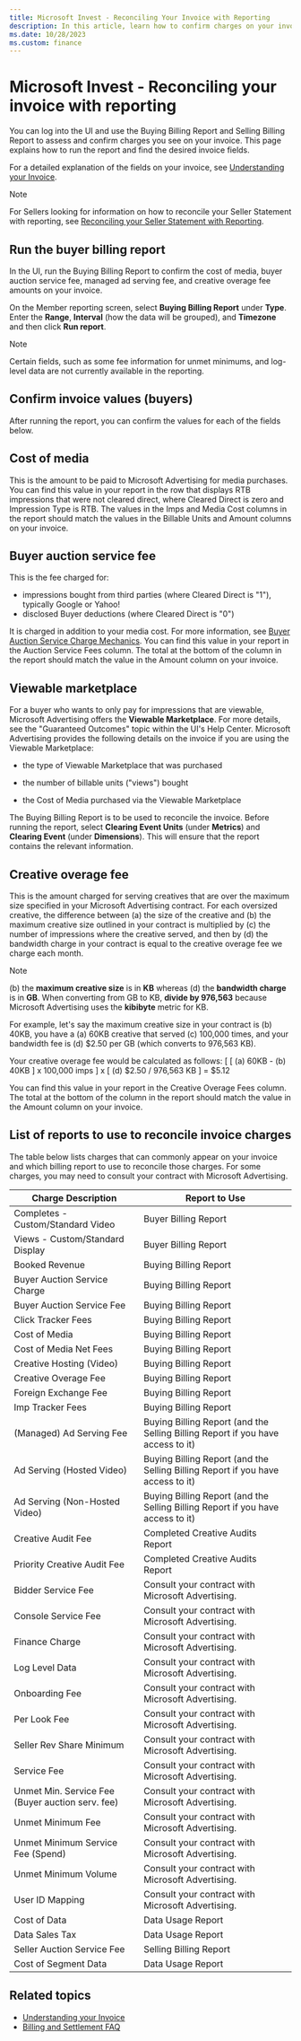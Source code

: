 ```yaml
---
title: Microsoft Invest - Reconciling Your Invoice with Reporting
description: In this article, learn how to confirm charges on your invoice using reports, and understand what the cost of media, buyer auction service fee, creative overage fee and other charges are.
ms.date: 10/28/2023
ms.custom: finance
---
```


# Microsoft Invest - Reconciling your invoice with reporting

You can log into the UI and use the Buying Billing Report and Selling Billing Report to assess and confirm charges you see on your invoice. This page explains how to run the report and find the desired invoice
fields.

For a detailed explanation of the fields on your invoice, see [Understanding your Invoice](understanding-your-invoice.md).

> [!NOTE]
> For Sellers looking for information on how to reconcile your Seller Statement with reporting, see [Reconciling your Seller Statement with Reporting](reconciling-your-seller-statement-with-reporting.md).

## Run the buyer billing report

In the UI, run the Buying Billing Report to confirm the cost of media, buyer auction service fee, managed ad serving fee, and creative overage fee amounts on your invoice.

On the Member reporting screen, select **Buying Billing Report** under **Type**. Enter the **Range**, **Interval** (how the data will be
grouped), and **Timezone** and then click **Run report**.

> [!NOTE]
> Certain fields, such as some fee information for unmet minimums, and log-level data are not currently available in the reporting.

## Confirm invoice values (buyers)

After running the report, you can confirm the values for each of the fields below.

## Cost of media

This is the amount to be paid to Microsoft Advertising for media purchases. You can find this value in your report in the row that displays RTB impressions that were not cleared direct, where Cleared Direct is zero and Impression Type is RTB. The values in the Imps and Media Cost columns in the report should match the values in the Billable Units and Amount columns on your invoice.

## Buyer auction service fee

This is the fee charged for:

- impressions bought from third parties (where Cleared Direct is "1"), typically Google or Yahoo!
- disclosed Buyer deductions (where Cleared Direct is "0")

It is charged in addition to your media cost. For more information, see [Buyer Auction Service Charge Mechanics](buyer-auction-service-charge-mechanics.md). You can find this value in your report in the Auction Service Fees column. The total at the bottom of the column in the report should match the value in the Amount column on your invoice.

## Viewable marketplace

For a buyer who wants to only pay for impressions that are viewable, Microsoft Advertising offers the **Viewable Marketplace**. For more details, see the "Guaranteed Outcomes" topic within the UI's Help Center. Microsoft Advertising provides the following details on the invoice if you are using the Viewable Marketplace:

- the type of Viewable Marketplace that was purchased

- the number of billable units ("views") bought

- the Cost of Media purchased via the Viewable Marketplace

The Buying Billing Report is to be used to reconcile the invoice. Before running the report, select **Clearing Event Units** (under **Metrics**) and **Clearing Event** (under **Dimensions**). This will ensure that the report contains the relevant information.

## Creative overage fee

This is the amount charged for serving creatives that are over the maximum size specified in your Microsoft Advertising contract. For each oversized creative, the difference between (a) the size of the creative and (b) the maximum creative size outlined in your contract is multiplied by (c) the number of impressions where the creative served, and then by (d) the bandwidth charge in your contract is equal to the creative overage fee we charge each month.

> [!NOTE]
> (b) the **maximum creative size** is in **KB** whereas (d) the **bandwidth charge** is in **GB**. When converting from GB to KB, **divide by 976,563** because Microsoft Advertising uses the **kibibyte** metric for KB.

For example, let's say the maximum creative size in your contract is (b) 40KB, you have a (a) 60KB creative that served (c) 100,000 times, and your bandwidth fee is (d) $2.50 per GB (which converts to 976,563 KB).

Your creative overage fee would be calculated as follows: [ [ (a) 60KB - (b) 40KB ] x 100,000 imps ] x [ (d) $2.50 / 976,563 KB ] =
$5.12

You can find this value in your report in the Creative Overage Fees column. The total at the bottom of the column in the report should match the value in the Amount column on your invoice.

## List of reports to use to reconcile invoice charges

The table below lists charges that can commonly appear on your invoice and which billing report to use to reconcile those charges. For some charges, you may need to consult your contract with Microsoft Advertising.

| Charge Description | Report to Use |
|---|---|
| Completes - Custom/Standard Video | Buyer Billing Report |
| Views - Custom/Standard Display | Buyer Billing Report |
| Booked Revenue | Buying Billing Report |
| Buyer Auction Service Charge | Buying Billing Report |
| Buyer Auction Service Fee | Buying Billing Report |
| Click Tracker Fees | Buying Billing Report |
| Cost of Media | Buying Billing Report |
| Cost of Media Net Fees | Buying Billing Report |
| Creative Hosting (Video) | Buying Billing Report |
| Creative Overage Fee | Buying Billing Report |
| Foreign Exchange Fee | Buying Billing Report |
| Imp Tracker Fees | Buying Billing Report |
| (Managed) Ad Serving Fee | Buying Billing Report (and the Selling Billing Report if you have access to it) |
| Ad Serving (Hosted Video) | Buying Billing Report (and the Selling Billing Report if you have access to it) |
| Ad Serving (Non-Hosted Video) | Buying Billing Report (and the Selling Billing Report if you have access to it) |
| Creative Audit Fee | Completed Creative Audits Report |
| Priority Creative Audit Fee | Completed Creative Audits Report |
| Bidder Service Fee | Consult your contract with Microsoft Advertising. |
| Console Service Fee | Consult your contract with Microsoft Advertising. |
| Finance Charge | Consult your contract with Microsoft Advertising. |
| Log Level Data | Consult your contract with Microsoft Advertising. |
| Onboarding Fee | Consult your contract with Microsoft Advertising. |
| Per Look Fee | Consult your contract with Microsoft Advertising. |
| Seller Rev Share Minimum | Consult your contract with Microsoft Advertising. |
| Service Fee | Consult your contract with Microsoft Advertising. |
| Unmet Min. Service Fee (Buyer auction serv. fee) | Consult your contract with Microsoft Advertising. |
| Unmet Minimum Fee | Consult your contract with Microsoft Advertising. |
| Unmet Minimum Service Fee (Spend) | Consult your contract with Microsoft Advertising. |
| Unmet Minimum Volume | Consult your contract with Microsoft Advertising. |
| User ID Mapping | Consult your contract with Microsoft Advertising. |
| Cost of Data | Data Usage Report |
| Data Sales Tax | Data Usage Report |
| Seller Auction Service Fee | Selling Billing Report |
| Cost of Segment Data | Data Usage Report |

## Related topics

- [Understanding your Invoice](understanding-your-invoice.md)
- [Billing and Settlement FAQ](billing-faq.md)

